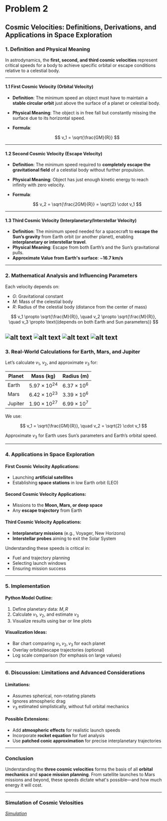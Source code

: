 # Problem 2

## **Cosmic Velocities: Definitions, Derivations, and Applications in Space Exploration**


### **1. Definition and Physical Meaning**

In astrodynamics, the **first, second, and third cosmic velocities** represent critical speeds for a body to achieve specific orbital or escape conditions relative to a celestial body.

---

#### **1.1 First Cosmic Velocity (Orbital Velocity)**

* **Definition**: The minimum speed an object must have to maintain a **stable circular orbit** just above the surface of a planet or celestial body.
* **Physical Meaning**: The object is in free fall but constantly missing the surface due to its horizontal speed.
* **Formula**:

  $$
  v_1 = \sqrt{\frac{GM}{R}}
  $$

---

#### **1.2 Second Cosmic Velocity (Escape Velocity)**

* **Definition**: The minimum speed required to **completely escape the gravitational field** of a celestial body without further propulsion.
* **Physical Meaning**: Object has just enough kinetic energy to reach infinity with zero velocity.
* **Formula**:

  $$
  v_2 = \sqrt{\frac{2GM}{R}} = \sqrt{2} \cdot v_1
  $$

---

#### **1.3 Third Cosmic Velocity (Interplanetary/Interstellar Velocity)**

* **Definition**: The minimum speed needed for a spacecraft to **escape the Sun’s gravity** from Earth orbit (or another planet), enabling **interplanetary or interstellar travel**.
* **Physical Meaning**: Escape from both Earth’s and the Sun’s gravitational pulls.
* **Approximate Value from Earth's surface**: \~**16.7 km/s**

---

### **2. Mathematical Analysis and Influencing Parameters**

Each velocity depends on:

* $G$: Gravitational constant
* $M$: Mass of the celestial body
* $R$: Radius of the celestial body (distance from the center of mass)

$$
v_1 \propto \sqrt{\frac{M}{R}}, \quad v_2 \propto \sqrt{\frac{M}{R}}, \quad v_3 \propto \text{(depends on both Earth and Sun parameters)}
$$

![alt text](../image-2.png)
![alt text](../image-4.png)
![alt text](../image-5.png)
![alt text](../image-8.png)
---

### **3. Real-World Calculations for Earth, Mars, and Jupiter**

Let’s calculate $v_1$, $v_2$, and approximate $v_3$ for:

| Planet  | Mass (kg)             | Radius (m)         |
| ------- | --------------------- | ------------------ |
| Earth   | $5.97 \times 10^{24}$ | $6.37 \times 10^6$ |
| Mars    | $6.42 \times 10^{23}$ | $3.39 \times 10^6$ |
| Jupiter | $1.90 \times 10^{27}$ | $6.99 \times 10^7$ |

We use:

$$
v_1 = \sqrt{\frac{GM}{R}}, \quad v_2 = \sqrt{2} \cdot v_1
$$

Approximate $v_3$ for Earth uses Sun’s parameters and Earth’s orbital speed.

---

### **4. Applications in Space Exploration**

#### **First Cosmic Velocity Applications**:

* Launching **artificial satellites**
* Establishing **space stations** in low Earth orbit (LEO)

#### **Second Cosmic Velocity Applications**:

* Missions to the **Moon, Mars, or deep space**
* Any **escape trajectory** from Earth

#### **Third Cosmic Velocity Applications**:

* **Interplanetary missions** (e.g., Voyager, New Horizons)
* **Interstellar probes** aiming to exit the Solar System

Understanding these speeds is critical in:

* Fuel and trajectory planning
* Selecting launch windows
* Ensuring mission success

---

### **5. Implementation**

#### **Python Model Outline**:

1. Define planetary data: $M, R$
2. Calculate $v_1$, $v_2$, and estimate $v_3$
3. Visualize results using bar or line plots

#### **Visualization Ideas**:

* Bar chart comparing $v_1, v_2, v_3$ for each planet
* Overlay orbital/escape trajectories (optional)
* Log scale comparison (for emphasis on large values)

---

### **6. Discussion: Limitations and Advanced Considerations**

#### **Limitations**:

* Assumes spherical, non-rotating planets
* Ignores atmospheric drag
* $v_3$ estimated simplistically, without full orbital mechanics

#### **Possible Extensions**:

* Add **atmospheric effects** for realistic launch speeds
* Incorporate **rocket equation** for fuel analysis
* Use **patched conic approximation** for precise interplanetary trajectories

---

### **Conclusion**

Understanding the **three cosmic velocities** forms the basis of all **orbital mechanics** and **space mission planning**. From satellite launches to Mars missions and beyond, these speeds dictate what's possible—and how much energy it will cost.

---
### Simulation of Cosmic Velosities 
*[Simulation](project2.html)*